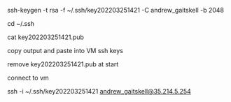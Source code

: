 
ssh-keygen -t rsa -f ~/.ssh/key202203251421 -C andrew_gaitskell -b 2048

cd ~/.ssh

cat key202203251421.pub

copy output and paste into VM ssh keys

remove key202203251421.pub at start

connect to vm

ssh -i ~/.ssh/key202203251421 andrew_gaitskell@35.214.5.254



